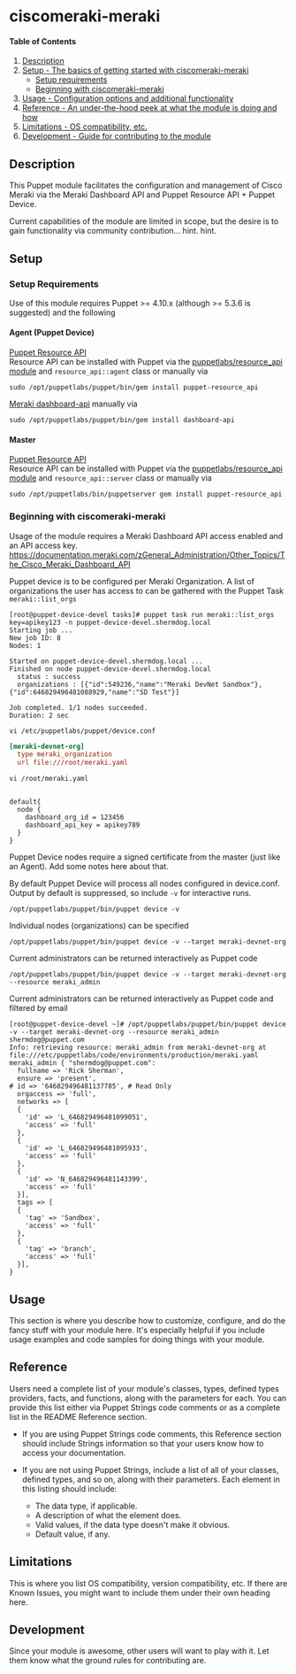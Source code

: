 
# ciscomeraki-meraki

#### Table of Contents

1. [Description](#description)
2. [Setup - The basics of getting started with ciscomeraki-meraki](#setup)
    * [Setup requirements](#setup-requirements)
    * [Beginning with ciscomeraki-meraki](#beginning-with-ciscomeraki-meraki)
3. [Usage - Configuration options and additional functionality](#usage)
4. [Reference - An under-the-hood peek at what the module is doing and how](#reference)
5. [Limitations - OS compatibility, etc.](#limitations)
6. [Development - Guide for contributing to the module](#development)

## Description

This Puppet module facilitates the configuration and management of Cisco Meraki via the Meraki Dashboard API and Puppet Resource API + Puppet Device.

Current capabilities of the module are limited in scope, but the desire is to gain functionality via community contribution... hint. hint.

## Setup

### Setup Requirements

Use of this module requires Puppet >= 4.10.x (although  >= 5.3.6 is suggested) and the following 

#### Agent (Puppet Device)
[Puppet Resource API](https://github.com/puppetlabs/puppet-resource_api)  
Resource API can be installed with Puppet via the [puppetlabs/resource_api module](https://forge.puppet.com/puppetlabs/resource_api) and `resource_api::agent` class or manually via
```shell
sudo /opt/puppetlabs/puppet/bin/gem install puppet-resource_api
```

[Meraki dashboard-api](https://rubygems.org/gems/dashboard-api)
manually via
```shell
sudo /opt/puppetlabs/puppet/bin/gem install dashboard-api
```

#### Master
[Puppet Resource API](https://github.com/puppetlabs/puppet-resource_api)  
Resource API can be installed with Puppet via the [puppetlabs/resource_api module](https://forge.puppet.com/puppetlabs/resource_api) and `resource_api::server` class or manually via
```shell
sudo /opt/puppetlabs/bin/puppetserver gem install puppet-resource_api
```

### Beginning with ciscomeraki-meraki

Usage of the module requires a Meraki Dashboard API access enabled and an API access key.  https://documentation.meraki.com/zGeneral_Administration/Other_Topics/The_Cisco_Meraki_Dashboard_API

Puppet device is to be configured per Meraki Organization.  A list of organizations the user has access to can be gathered with the Puppet Task `meraki::list_orgs`

```
[root@puppet-device-devel tasks]# puppet task run meraki::list_orgs key=apikey123 -n puppet-device-devel.shermdog.local
Starting job ...
New job ID: 8
Nodes: 1

Started on puppet-device-devel.shermdog.local ...
Finished on node puppet-device-devel.shermdog.local
  status : success
  organizations : [{"id":549236,"name":"Meraki DevNet Sandbox"},{"id":646829496481088929,"name":"SD Test"}]

Job completed. 1/1 nodes succeeded.
Duration: 2 sec

```


`vi /etc/puppetlabs/puppet/device.conf`
```INI
[meraki-devnet-org]
  type meraki_organization
  url file:///root/meraki.yaml
```
`vi /root/meraki.yaml`
```

default{
  node {
    dashboard_org_id = 123456
    dashboard_api_key = apikey789
  }
}

```

Puppet Device nodes require a signed certificate from the master (just like an Agent).  Add some notes here about that.

By default Puppet Device will process all nodes configured in device.conf.  Output by default is suppressed, so include `-v` for interactive runs.
```shell
/opt/puppetlabs/puppet/bin/puppet device -v
```

Individual nodes (organizations) can be specified
```shell
/opt/puppetlabs/puppet/bin/puppet device -v --target meraki-devnet-org
```

Current administrators can be returned interactively as Puppet code
```shell
/opt/puppetlabs/puppet/bin/puppet device -v --target meraki-devnet-org --resource meraki_admin
```

Current administrators can be returned interactively as Puppet code and filtered by email
```shell
[root@puppet-device-devel ~]# /opt/puppetlabs/puppet/bin/puppet device -v --target meraki-devnet-org --resource meraki_admin shermdog@puppet.com
Info: retrieving resource: meraki_admin from meraki-devnet-org at file:///etc/puppetlabs/code/environments/production/meraki.yaml
meraki_admin { "shermdog@puppet.com": 
  fullname => 'Rick Sherman',
  ensure => 'present',
# id => '646829496481137785', # Read Only
  orgaccess => 'full',
  networks => [
  {
    'id' => 'L_646829496481099051',
    'access' => 'full'
  },
  {
    'id' => 'L_646829496481095933',
    'access' => 'full'
  },
  {
    'id' => 'N_646829496481143399',
    'access' => 'full'
  }],
  tags => [
  {
    'tag' => 'Sandbox',
    'access' => 'full'
  },
  {
    'tag' => 'branch',
    'access' => 'full'
  }],
}
```

## Usage

This section is where you describe how to customize, configure, and do the fancy stuff with your module here. It's especially helpful if you include usage examples and code samples for doing things with your module.

## Reference

Users need a complete list of your module's classes, types, defined types providers, facts, and functions, along with the parameters for each. You can provide this list either via Puppet Strings code comments or as a complete list in the README Reference section.

* If you are using Puppet Strings code comments, this Reference section should include Strings information so that your users know how to access your documentation.

* If you are not using Puppet Strings, include a list of all of your classes, defined types, and so on, along with their parameters. Each element in this listing should include:

  * The data type, if applicable.
  * A description of what the element does.
  * Valid values, if the data type doesn't make it obvious.
  * Default value, if any.

## Limitations

This is where you list OS compatibility, version compatibility, etc. If there are Known Issues, you might want to include them under their own heading here.

## Development

Since your module is awesome, other users will want to play with it. Let them know what the ground rules for contributing are.
